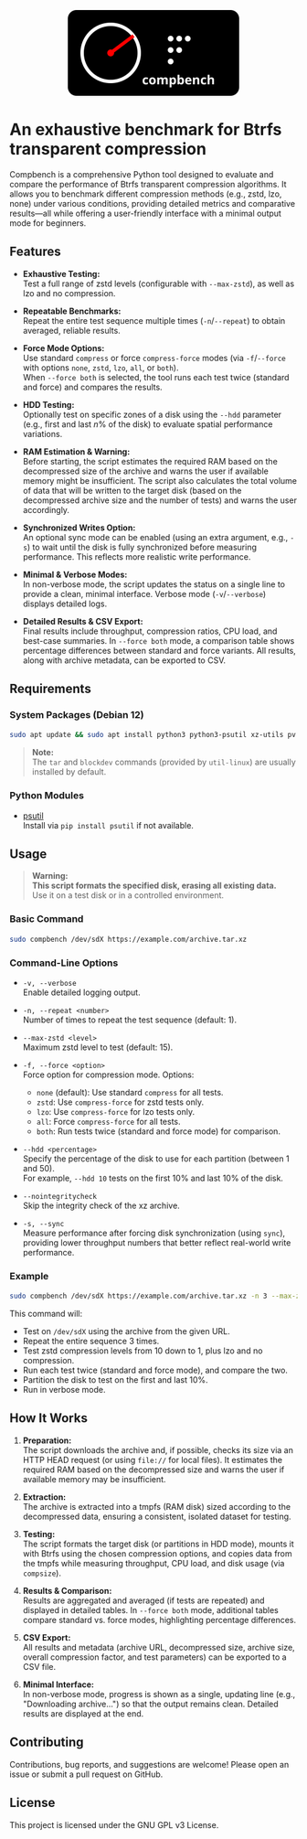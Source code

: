 <p align="center">
  <img src="https://raw.githubusercontent.com/Robin-DUBREUIL/compbench/main/logo.svg" alt="Compbench Logo" width="300">
</p>

# An exhaustive benchmark for Btrfs transparent compression

Compbench is a comprehensive Python tool designed to evaluate and compare the performance of Btrfs transparent compression algorithms. It allows you to benchmark different compression methods (e.g., zstd, lzo, none) under various conditions, providing detailed metrics and comparative results—all while offering a user-friendly interface with a minimal output mode for beginners.

## Features

- **Exhaustive Testing:**  
  Test a full range of zstd levels (configurable with `--max-zstd`), as well as lzo and no compression.

- **Repeatable Benchmarks:**  
  Repeat the entire test sequence multiple times (`-n`/`--repeat`) to obtain averaged, reliable results.

- **Force Mode Options:**  
  Use standard `compress` or force `compress-force` modes (via `-f`/`--force` with options `none`, `zstd`, `lzo`, `all`, or `both`).  
  When `--force both` is selected, the tool runs each test twice (standard and force) and compares the results.

- **HDD Testing:**  
  Optionally test on specific zones of a disk using the `--hdd` parameter (e.g., first and last *n*% of the disk) to evaluate spatial performance variations.

- **RAM Estimation & Warning:**  
  Before starting, the script estimates the required RAM based on the decompressed size of the archive and warns the user if available memory might be insufficient. The script also calculates the total volume of data that will be written to the target disk (based on the decompressed archive size and the number of tests) and warns the user accordingly.

- **Synchronized Writes Option:**  
  An optional sync mode can be enabled (using an extra argument, e.g., `-s`) to wait until the disk is fully synchronized before measuring performance. This reflects more realistic write performance.

- **Minimal & Verbose Modes:**  
  In non-verbose mode, the script updates the status on a single line to provide a clean, minimal interface. Verbose mode (`-v`/`--verbose`) displays detailed logs.

- **Detailed Results & CSV Export:**  
  Final results include throughput, compression ratios, CPU load, and best-case summaries. In `--force both` mode, a comparison table shows percentage differences between standard and force variants. All results, along with archive metadata, can be exported to CSV.

## Requirements

### System Packages (Debian 12)

```bash
sudo apt update && sudo apt install python3 python3-psutil xz-utils pv btrfs-progs btrfs-compsize gdisk
```

> **Note:**  
> The `tar` and `blockdev` commands (provided by `util-linux`) are usually installed by default.

### Python Modules

- [psutil](https://pypi.org/project/psutil/)  
  Install via `pip install psutil` if not available.

## Usage

> **Warning:**  
> **This script formats the specified disk, erasing all existing data.**  
> Use it on a test disk or in a controlled environment.

### Basic Command

```bash
sudo compbench /dev/sdX https://example.com/archive.tar.xz
```

### Command-Line Options

- `-v, --verbose`  
  Enable detailed logging output.

- `-n, --repeat <number>`  
  Number of times to repeat the test sequence (default: 1).

- `--max-zstd <level>`  
  Maximum zstd level to test (default: 15).

- `-f, --force <option>`  
  Force option for compression mode. Options:  
  - `none` (default): Use standard `compress` for all tests.  
  - `zstd`: Use `compress-force` for zstd tests only.  
  - `lzo`: Use `compress-force` for lzo tests only.  
  - `all`: Force `compress-force` for all tests.  
  - `both`: Run tests twice (standard and force mode) for comparison.

- `--hdd <percentage>`  
  Specify the percentage of the disk to use for each partition (between 1 and 50).  
  For example, `--hdd 10` tests on the first 10% and last 10% of the disk.

- `--nointegritycheck`  
  Skip the integrity check of the xz archive.

- `-s, --sync`  
  Measure performance after forcing disk synchronization (using `sync`), providing lower throughput numbers that better reflect real-world write performance.

### Example

```bash
sudo compbench /dev/sdX https://example.com/archive.tar.xz -n 3 --max-zstd 10 -f both --hdd 10 -v
```

This command will:
- Test on `/dev/sdX` using the archive from the given URL.
- Repeat the entire sequence 3 times.
- Test zstd compression levels from 10 down to 1, plus lzo and no compression.
- Run each test twice (standard and force mode), and compare the two.
- Partition the disk to test on the first and last 10%.
- Run in verbose mode.

## How It Works

1. **Preparation:**  
   The script downloads the archive and, if possible, checks its size via an HTTP HEAD request (or using `file://` for local files). It estimates the required RAM based on the decompressed size and warns the user if available memory may be insufficient.

2. **Extraction:**  
   The archive is extracted into a tmpfs (RAM disk) sized according to the decompressed data, ensuring a consistent, isolated dataset for testing.

3. **Testing:**  
   The script formats the target disk (or partitions in HDD mode), mounts it with Btrfs using the chosen compression options, and copies data from the tmpfs while measuring throughput, CPU load, and disk usage (via `compsize`).

4. **Results & Comparison:**  
   Results are aggregated and averaged (if tests are repeated) and displayed in detailed tables. In `--force both` mode, additional tables compare standard vs. force modes, highlighting percentage differences.

5. **CSV Export:**  
   All results and metadata (archive URL, decompressed size, archive size, overall compression factor, and test parameters) can be exported to a CSV file.

6. **Minimal Interface:**  
   In non-verbose mode, progress is shown as a single, updating line (e.g., "Downloading archive...") so that the output remains clean. Detailed results are displayed at the end.

## Contributing

Contributions, bug reports, and suggestions are welcome! Please open an issue or submit a pull request on GitHub.

## License

This project is licensed under the GNU GPL v3 License.
